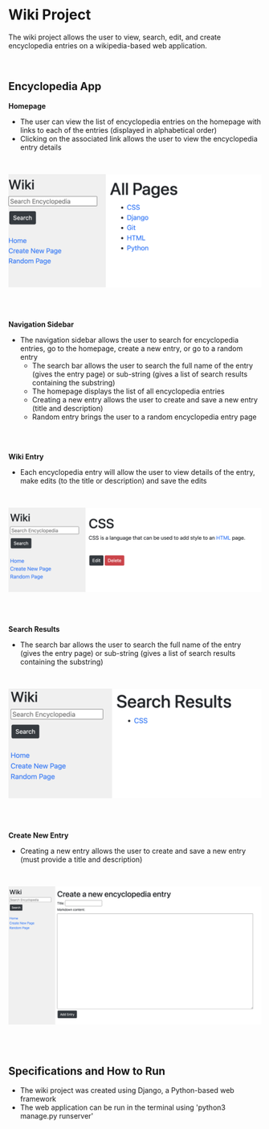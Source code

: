 # Wiki Project
The wiki project allows the user to view, search, edit, and create encyclopedia entries on a wikipedia-based web application.

&nbsp;


## Encyclopedia App

**Homepage**
- The user can view the list of encyclopedia entries on the homepage with links to each of the entries (displayed in alphabetical order)
- Clicking on the associated link allows the user to view the encyclopedia entry details
  
&nbsp;

![Homepage](/encyclopedia/static/encyclopedia/images/homepage.png?raw=true "Homepage")

<br></br>

**Navigation Sidebar**
- The navigation sidebar allows the user to search for encyclopedia entries, go to the homepage, create a new entry, or go to a random entry
    - The search bar allows the user to search the full name of the entry (gives the entry page) or sub-string (gives a list of search results containing the substring)
    - The homepage displays the list of all encyclopedia entries
    - Creating a new entry allows the user to create and save a new entry (title and description)
    - Random entry brings the user to a random encyclopedia entry page

<br></br>

**Wiki Entry**
- Each encyclopedia entry will allow the user to view details of the entry, make edits (to the title or description) and save the edits
  
&nbsp;

![Wiki Entry](/encyclopedia/static/encyclopedia/images/wiki_entry.png?raw=true "Wiki Entry")

<br></br>

**Search Results**
- The search bar allows the user to search the full name of the entry (gives the entry page) or sub-string (gives a list of search results containing the substring)
  
&nbsp;

![Search Results](/encyclopedia/static/encyclopedia/images/search_results.png?raw=true "Search Results")

<br></br>

**Create New Entry**
- Creating a new entry allows the user to create and save a new entry (must provide a title and description)
  
&nbsp;

![Create New Entry](/encyclopedia/static/encyclopedia/images/create_entry.png?raw=true "Create New Entry")

<br></br>


## Specifications and How to Run
- The wiki project was created using Django, a Python-based web framework
- The web application can be run in the terminal using 'python3 manage.py runserver'
  

